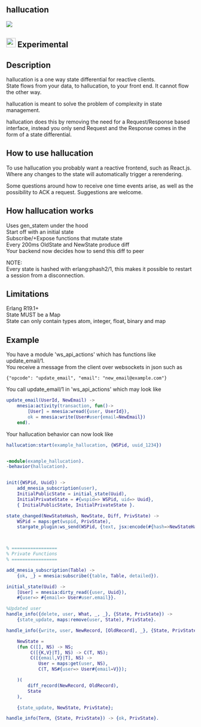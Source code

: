 ## hallucation
<img src="http://i.imgur.com/iTk2iiL.png" />

## <img src="http://i.imgur.com/cNoYlvo.png" width="25" height="25" /> Experimental

## Description

hallucation is a one way state differential for reactive clients.  
State flows from your data, to hallucation, to your front end. 
It cannot flow the other way.  
  
hallucation is meant to solve the problem of complexity in state management.  
  
hallucation does this by removing the need for a Request/Response based interface,
instead you only send Request and the Response comes in the form of a state differential.

## How to use hallucation

To use hallucation you probably want a reactive frontend, such as React.js.  Where
any changes to the state will automatically trigger a rerendering.  
  
Some questions around how to receive one time events arise, as well as the possibility to ACK a request.  Suggestions are welcome.

## How hallucation works

Uses gen_statem under the hood  
Start off with an initial state  
Subscribe/+Expose functions that mutate state  
Every 200ms OldState and NewState produce diff  
Your backend now decides how to send this diff to peer  

NOTE:  
Every state is hashed with erlang:phash2/1, this makes it possible to restart
a session from a disconnection.

## Limitations

Erlang R19.1+  
State MUST be a Map  
State can only contain types atom, integer, float, binary and map  

## Example

You have a module 'ws_api_actions' which has functions like update_email/1.  
You receive a message from the client over websockets in json such as  
```
{"opcode": "update_email", "email": "new_email@example.com"}
```

You call update_email/1 in 'ws_api_actions' which may look like  
```erlang
update_email(UserId, NewEmail) ->
    mnesia:activity(transaction, fun()-> 
        [User] = mnesia:wread({user, UserId}), 
        ok = mnesia:write(User#user{email=NewEmail}) 
    end).
```

Your hallucation behavior can now look like  


```erlang
hallucation:start(example_hallucation, {WSPid, uuid_1234})


-module(example_hallucation).
-behavior(hallucation).


init({WSPid, Uuid}) ->
    add_mnesia_subscription(user),
    InitialPublicState = initial_state(Uuid),
    InitialPrivateState = #{wspid=> WSPid, uid=> Uuid},
    { InitialPublicState, InitialPrivateState }.

state_changed(NewStateHash, NewState, Diff, PrivState) ->
    WSPid = maps:get(wspid, PrivState),
    stargate_plugin:ws_send(WSPid, {text, jsx:encode(#{hash=>NewStateHash, diff=>Diff})}).



% =================
% Private Functions
% =================

add_mnesia_subscription(Table) -> 
    {ok, _} = mnesia:subscribe({table, Table, detailed}).

initial_state(Uuid) ->
    [User] = mnesia:dirty_read({user, Uuid}),
    #{user=> #{email=> User#user.email}}.

%Updated user
handle_info({delete, user, What, _, _}, {State, PrivState}) ->
    {state_update, maps:remove(user, State), PrivState}.

handle_info({write, user, NewRecord, [OldRecord], _}, {State, PrivState}) ->

    NewState =
    (fun C([], NS) -> NS;
         C([{K,V}|T], NS) -> C(T, NS);
         C([{email,V}|T], NS) ->
            User = maps:get(user, NS),
            C(T, NS#{user=> User#{email=V}});

    )(
        diff_record(NewRecord, OldRecord), 
        State
    ),

    {state_update, NewState, PrivState};

handle_info(Term, {State, PrivState}) -> {ok, PrivState}.
```
